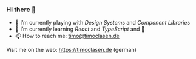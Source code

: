 ### Hi there 👋

- 🔭 I’m currently playing with *Design Systems* and *Component Libraries*
- 🌱 I’m currently learning *React* and *TypeScript* and 👶
- 📫 How to reach me: timo@timoclasen.de

Visit me on the web: https://timoclasen.de (german)

